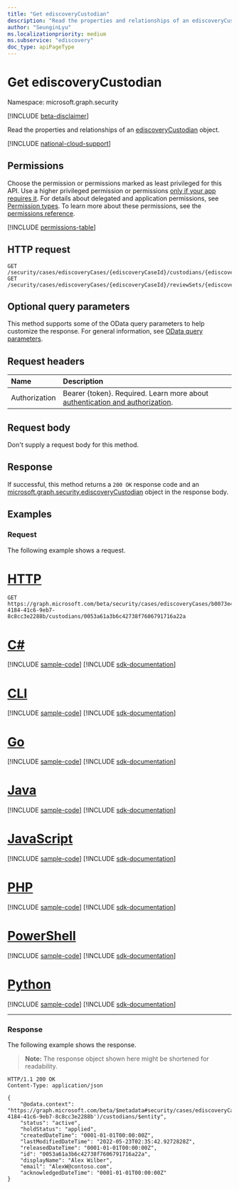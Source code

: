 ```yaml
---
title: "Get ediscoveryCustodian"
description: "Read the properties and relationships of an ediscoveryCustodian object."
author: "SeunginLyu"
ms.localizationpriority: medium
ms.subservice: "ediscovery"
doc_type: apiPageType
---
```


# Get ediscoveryCustodian
Namespace: microsoft.graph.security

[!INCLUDE [beta-disclaimer](../../includes/beta-disclaimer.md)]

Read the properties and relationships of an [ediscoveryCustodian](../resources/security-ediscoverycustodian.md) object.

[!INCLUDE [national-cloud-support](../../includes/global-us.md)]

## Permissions
Choose the permission or permissions marked as least privileged for this API. Use a higher privileged permission or permissions [only if your app requires it](/graph/permissions-overview#best-practices-for-using-microsoft-graph-permissions). For details about delegated and application permissions, see [Permission types](/graph/permissions-overview#permission-types). To learn more about these permissions, see the [permissions reference](/graph/permissions-reference).

<!-- { "blockType": "permissions", "name": "security_ediscoverycustodian_get" } -->
[!INCLUDE [permissions-table](../includes/permissions/security-ediscoverycustodian-get-permissions.md)]

## HTTP request

<!-- {
  "blockType": "ignored"
}
-->
``` http
GET /security/cases/ediscoveryCases/{ediscoveryCaseId}/custodians/{ediscoveryCustodianId}
GET /security/cases/ediscoveryCases/{ediscoveryCaseId}/reviewSets/{ediscoveryReviewSetId}/files/{ediscoveryFileId}/custodian
```

## Optional query parameters
This method supports some of the OData query parameters to help customize the response. For general information, see [OData query parameters](/graph/query-parameters).

## Request headers
|Name|Description|
|:---|:---|
|Authorization|Bearer {token}. Required. Learn more about [authentication and authorization](/graph/auth/auth-concepts).|

## Request body
Don't supply a request body for this method.

## Response

If successful, this method returns a `200 OK` response code and an [microsoft.graph.security.ediscoveryCustodian](../resources/security-ediscoverycustodian.md) object in the response body.

## Examples

### Request
The following example shows a request.

# [HTTP](#tab/http)
<!-- {
  "blockType": "request",
  "name": "get_ediscoverycustodian"
}
-->
``` http
GET https://graph.microsoft.com/beta/security/cases/ediscoveryCases/b0073e4e-4184-41c6-9eb7-8c8cc3e2288b/custodians/0053a61a3b6c42738f7606791716a22a
```

# [C#](#tab/csharp)
[!INCLUDE [sample-code](../includes/snippets/csharp/get-ediscoverycustodian-csharp-snippets.md)]
[!INCLUDE [sdk-documentation](../includes/snippets/snippets-sdk-documentation-link.md)]

# [CLI](#tab/cli)
[!INCLUDE [sample-code](../includes/snippets/cli/get-ediscoverycustodian-cli-snippets.md)]
[!INCLUDE [sdk-documentation](../includes/snippets/snippets-sdk-documentation-link.md)]

# [Go](#tab/go)
[!INCLUDE [sample-code](../includes/snippets/go/get-ediscoverycustodian-go-snippets.md)]
[!INCLUDE [sdk-documentation](../includes/snippets/snippets-sdk-documentation-link.md)]

# [Java](#tab/java)
[!INCLUDE [sample-code](../includes/snippets/java/get-ediscoverycustodian-java-snippets.md)]
[!INCLUDE [sdk-documentation](../includes/snippets/snippets-sdk-documentation-link.md)]

# [JavaScript](#tab/javascript)
[!INCLUDE [sample-code](../includes/snippets/javascript/get-ediscoverycustodian-javascript-snippets.md)]
[!INCLUDE [sdk-documentation](../includes/snippets/snippets-sdk-documentation-link.md)]

# [PHP](#tab/php)
[!INCLUDE [sample-code](../includes/snippets/php/get-ediscoverycustodian-php-snippets.md)]
[!INCLUDE [sdk-documentation](../includes/snippets/snippets-sdk-documentation-link.md)]

# [PowerShell](#tab/powershell)
[!INCLUDE [sample-code](../includes/snippets/powershell/get-ediscoverycustodian-powershell-snippets.md)]
[!INCLUDE [sdk-documentation](../includes/snippets/snippets-sdk-documentation-link.md)]

# [Python](#tab/python)
[!INCLUDE [sample-code](../includes/snippets/python/get-ediscoverycustodian-python-snippets.md)]
[!INCLUDE [sdk-documentation](../includes/snippets/snippets-sdk-documentation-link.md)]

---

### Response
The following example shows the response.
>**Note:** The response object shown here might be shortened for readability.
<!-- {
  "blockType": "response",
  "truncated": true,
  "@odata.type": "microsoft.graph.security.ediscoveryCustodian"
}
-->
``` http
HTTP/1.1 200 OK
Content-Type: application/json

{
    "@odata.context": "https://graph.microsoft.com/beta/$metadata#security/cases/ediscoveryCases('b0073e4e-4184-41c6-9eb7-8c8cc3e2288b')/custodians/$entity",
    "status": "active",
    "holdStatus": "applied",
    "createdDateTime": "0001-01-01T00:00:00Z",
    "lastModifiedDateTime": "2022-05-23T02:35:42.9272828Z",
    "releasedDateTime": "0001-01-01T00:00:00Z",
    "id": "0053a61a3b6c42738f7606791716a22a",
    "displayName": "Alex Wilber",
    "email": "AlexW@contoso.com",
    "acknowledgedDateTime": "0001-01-01T00:00:00Z"
}
```
